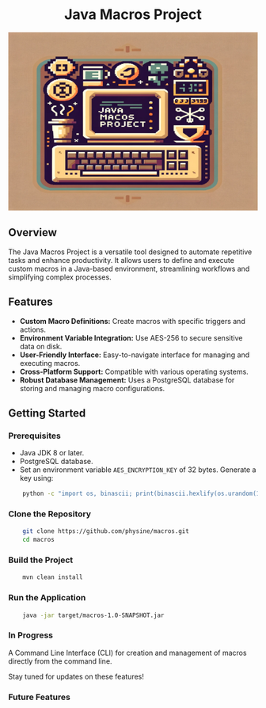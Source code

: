
<div align="center">

# Java Macros Project
![logo (1).png](src%2Fmain%2Fresources%2Flogo%20%281%29.png)

</div>

## Overview
The Java Macros Project is a versatile tool designed to automate repetitive tasks and enhance productivity. It allows users to define and execute custom macros in a Java-based environment, streamlining workflows and simplifying complex processes.

## Features
- **Custom Macro Definitions:** Create macros with specific triggers and actions.
- **Environment Variable Integration:** Use AES-256 to secure sensitive data on disk.
- **User-Friendly Interface:** Easy-to-navigate interface for managing and executing macros.
- **Cross-Platform Support:** Compatible with various operating systems.
- **Robust Database Management:** Uses a PostgreSQL database for storing and managing macro configurations.

## Getting Started

### Prerequisites
- Java JDK 8 or later.
- PostgreSQL database.
- Set an environment variable `AES_ENCRYPTION_KEY` of 32 bytes. Generate a key using:
```bash
    python -c "import os, binascii; print(binascii.hexlify(os.urandom(16)).decode())"
```


### Clone the Repository
```bash
    git clone https://github.com/physine/macros.git
    cd macros
```

### Build the Project
```bash
    mvn clean install
```

### Run the Application
```bash
    java -jar target/macros-1.0-SNAPSHOT.jar
```

### In Progress
A Command Line Interface (CLI) for creation and management of macros directly from the command line.

Stay tuned for updates on these features!

### Future Features

